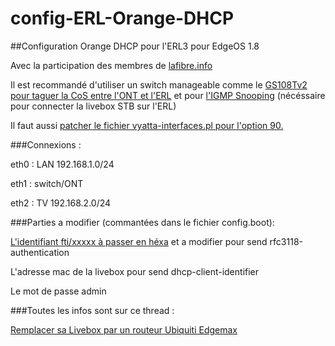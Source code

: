 # config-ERL-Orange-DHCP
##Configuration Orange DHCP pour l'ERL3 pour EdgeOS 1.8

Avec la participation des membres de [lafibre.info](https://lafibre.info) 



Il est recommandé d'utiliser un switch manageable comme le [GS108Tv2 pour taguer la CoS entre l'ONT et l'ERL](https://lafibre.info/remplacer-livebox/switch-gs108tv2-pour-prendre-en-charge-la-cos-devant-les-routeurs/) et pour [l'IGMP Snooping](https://lafibre.info/remplacer-livebox/en-cours-remplacer-sa-livebox-par-un-routeur-ubiquiti-edgemax/msg240483/#msg240483) (nécéssaire pour connecter la livebox STB sur l'ERL)

Il faut aussi [patcher le fichier vyatta-interfaces.pl pour l'option 90.](https://gist.github.com/kgersen/5b8fb20a817aa6e88308#file-modif-os-patch)

###Connexions : 

eth0 : LAN 192.168.1.0/24

eth1 : switch/ONT

eth2 : TV 192.168.2.0/24

###Parties a modifier (commantées dans le fichier config.boot): 

[L'identifiant fti/xxxxx à passer en héxa](https://jsfiddle.net/kgersen/45zudr15/embedded/result/) et a modifier pour send rfc3118-authentication

L'adresse mac de la livebox pour send dhcp-client-identifier 

Le mot de passe admin

###Toutes les infos sont sur ce thread :

[Remplacer sa Livebox par un routeur Ubiquiti Edgemax](https://lafibre.info/remplacer-livebox/en-cours-remplacer-sa-livebox-par-un-routeur-ubiquiti-edgemax)








